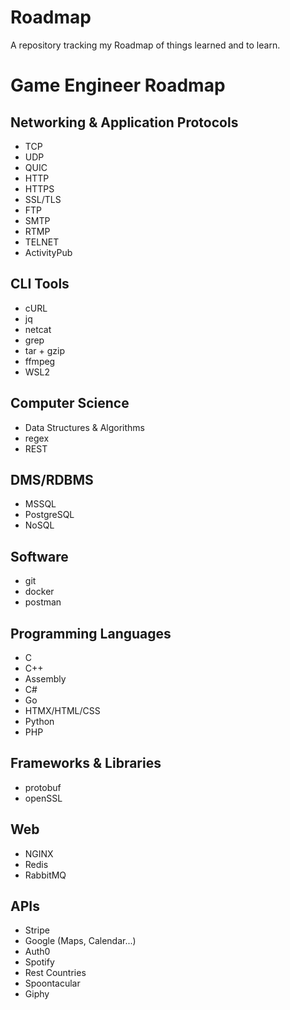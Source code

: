# Roadmap
A repository tracking my Roadmap of things learned and to learn.

# Game Engineer Roadmap
## Networking & Application Protocols
- TCP
- UDP
- QUIC
- HTTP
- HTTPS
- SSL/TLS
- FTP
- SMTP
- RTMP
- TELNET
- ActivityPub
## CLI Tools
- cURL
- jq
- netcat
- grep
- tar + gzip
- ffmpeg
- WSL2
## Computer Science
- Data Structures & Algorithms
- regex
- REST
## DMS/RDBMS
- MSSQL
- PostgreSQL
- NoSQL
## Software
- git
- docker
- postman
## Programming Languages
- C
- C++
- Assembly
- C#
- Go
- HTMX/HTML/CSS
- Python
- PHP
## Frameworks & Libraries
- protobuf
- openSSL
## Web
- NGINX
- Redis
- RabbitMQ
## APIs
- Stripe
- Google (Maps, Calendar...)
- Auth0
- Spotify
- Rest Countries
- Spoontacular
- Giphy
